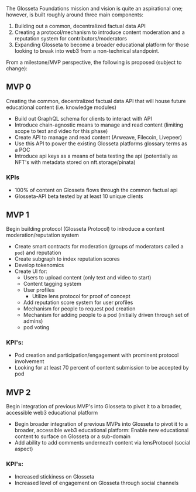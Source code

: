 The Glosseta Foundations mission and vision is quite an aspirational one; however, is built roughly around three main components:

1. Building out a common, decentralized factual data API
2. Creating a protocol/mechanism to introduce content moderation and a reputation system for contributors/moderators
3. Expanding Glosseta to become a broader educational platform for those looking to break into web3 from a non-technical standpoint.

From a milestone/MVP perspective, the following is proposed (subject to change):

## MVP 0

Creating the common, decentralized factual data API that will house future educational content (i.e. knowledge modules)

- Build out GraphQL schema for clients to interact with API
- Introduce chain-agnostic means to manage and read content (limiting scope to text and video for this phase)
- Create API to manage and read content (Arweave, Filecoin, Livepeer)
- Use this API to power the existing Glosseta platforms glossary terms as a POC
- Introduce api keys as a means of beta testing the api  (potentially as NFT's with metadata stored on nft.storage/pinata)

### KPIs
- 100% of content on Glosseta flows through the common factual api
- Glosseta-API beta tested by at least 10 unique clients

## MVP 1

Begin building protocol (Glosseta Protocol) to introduce a content moderation/reputation system
  - Create smart contracts for moderation (groups of moderators called a `pod`) and reputation
  - Create subgraph to index reputation scores
  - Develop tokenomics
  - Create UI for:
    - Users to upload content (only text and video to start)
    - Content tagging system
    - User profiles
      - Utilize lens protocol for proof of concept
    - Add reputation score system for user profiles
    - Mechanism for people to request pod creation
    - Mechanism for adding people to a pod (initially driven through set of admins)
    - pod voting

  ### KPI's:

  - Pod creation and participation/engagement with prominent protocol involvement
  - Looking for at least 70 percent of content submission to be accepted by pod

## MVP 2
Begin integration of previous MVP's into Glosseta to pivot it to a broader, accessible web3 educational platform

  - Begin broader integration of previous MVPs into Glosseta to pivot it to a broader, accessible web3 educational platform: Enable new educational content to surface on Glosseta or a sub-domain
  - Add ability to add comments underneath content via lensProtocol (social aspect)

  ### KPI's:

  - Increased stickiness on Glosseta
  - Increased level of engagement on Glosseta through social channels
